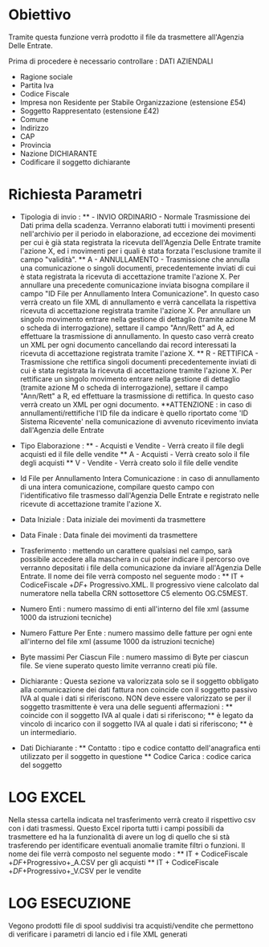 
# Obiettivo

Tramite questa funzione verrà prodotto il file da trasmettere all'Agenzia Delle Entrate.

Prima di procedere è necessario controllare : 
DATI AZIENDALI
* Ragione sociale
* Partita Iva
* Codice Fiscale
* Impresa non Residente per Stabile Organizzazione (estensione £54)
* Soggetto Rappresentato (estensione £42)
* Comune
* Indirizzo
* CAP
* Provincia
* Nazione
DICHIARANTE
* Codificare il soggetto dichiarante

# Richiesta Parametri

* Tipologia di invio : 
**   - INVIO ORDINARIO - Normale Trasmissione dei Dati prima della scadenza. Verranno elaborati tutti i movimenti presenti nell'archivio per il periodo in elaborazione, ad eccezione dei movimenti per cui è già stata registrata la ricevuta dell'Agenzia Delle Entrate tramite l'azione X, ed i movimenti per i quali è stata forzata l'esclusione tramite il campo "validità".
** A - ANNULLAMENTO - Trasmissione che annulla una comunicazione o singoli documenti, precedentemente inviati di cui è stata registrata la ricevuta di accettazione tramite l'azione X. Per annullare una precedente comunicazione inviata bisogna compilare il campo "ID File per Annullamento Intera Comunicazione". In questo caso verrà creato un file XML di annullamento e verrà cancellata la rispettiva ricevuta di accettazione registrata tramite l'azione X. Per annullare un singolo movimento entrare nella gestione di dettaglio (tramite azione M o scheda di interrogazione), settare il campo "Ann/Rett" ad A, ed effettuare  la trasmissione di annullamento. In questo caso verrà creato un XML per ogni documento cancellando dai record interessati la ricevuta di accettazione registrata tramite l'azione X.
** R - RETTIFICA    - Trasmissione che rettifica singoli documenti precedentemente inviati di cui è stata registrata la ricevuta di accettazione tramite l'azione X. Per rettificare un singolo movimento entrare nella gestione di dettaglio (tramite azione M o scheda di interrogazione), settare il campo "Ann/Rett" a R, ed effettuare la trasmissione di rettifica. In questo caso verrà creato un XML per ogni documento.
**ATTENZIONE :  in caso di annullamenti/rettifiche l'ID file da indicare è quello riportato come 'ID Sistema Ricevente' nella comunicazione di avvenuto ricevimento inviata dall'Agenzia delle Entrate

* Tipo Elaborazione : 
**   - Acquisti e Vendite  - Verrà creato il file degli acquisti ed il file delle vendite
** A - Acquisti            - Verrà creato solo il file degli acquisti
** V - Vendite             - Verrà creato solo il file delle vendite

* Id File per Annullamento Intera Comunicazione :  in caso di annullamento di una intera comunicazione, compilare questo campo con l'identificativo file trasmesso dall'Agenzia Delle Entrate e registrato nelle ricevute di accettazione tramite l'azione X.

* Data Iniziale :  Data iniziale dei movimenti da trasmettere

* Data Finale   :  Data finale   dei movimenti da trasmettere

* Trasferimento :  mettendo un carattere qualsiasi nel campo, sarà possibile   accedere alla maschera in cui poter indicare il percorso ove verranno depositati i file della comunicazione da inviare all'Agenzia Delle Entrate.   Il nome dei file verrà composto nel seguente modo : 
  ** IT + CodiceFiscale +_DF_+ Progressivo.XML. Il progressivo viene calcolato dal numeratore     nella tabella CRN sottosettore C5 elemento OG.C5MEST.

* Numero Enti :  numero massimo di enti all'interno del file xml (assume 1000 da istruzioni tecniche)

* Numero Fatture Per Ente :  numero massimo delle fatture per ogni ente all'interno del file xml (assume 1000 da istruzioni tecniche)

* Byte massimi Per Ciascun File :  numero massimo di Byte per ciascun file. Se viene superato questo limite verranno creati più file.

* Dichiarante :  Questa sezione va valorizzata solo se il soggetto obbligato alla comunicazione dei dati fattura non coincide con il soggetto passivo IVA al quale i dati si riferiscono. NON deve essere valorizzato se per il soggetto trasmittente è vera una delle seguenti affermazioni : 
** coincide  con il soggetto IVA al quale i dati si riferiscono;
** è legato da vincolo di incarico con il soggetto IVA al quale i dati si riferiscono;
** è un intermediario.

* Dati Dichiarante : 
** Contatto :  tipo e codice contatto dell'anagrafica enti utilizzato per il soggetto in questione
** Codice Carica :  codice carica del soggetto

# LOG EXCEL
Nella stessa cartella indicata nel trasferimento verrà creato il rispettivo csv con i dati trasmessi. Questo Excel riporta tutti i campi possibili da trasmettere ed ha la funzionalità di avere un log di quello che si stà trasferendo per identificare eventuali anomalie tramite filtri o funzioni.
  Il nome dei file verrà composto nel seguente modo : 
  ** IT + CodiceFiscale +_DF_+Progressivo+_A.CSV per gli acquisti
  ** IT + CodiceFiscale +_DF_+Progressivo+_V.CSV per le vendite

# LOG ESECUZIONE
Vegono prodotti file di spool suddivisi tra acquisti/vendite che permettono di verificare i parametri di lancio ed i file XML generati
